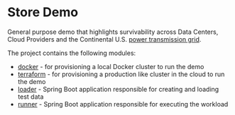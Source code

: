 # Store Demo
General purpose demo that highlights survivability across Data Centers, Cloud Providers and the Continental U.S. [power transmission grid](https://en.wikipedia.org/wiki/Continental_U.S._power_transmission_grid).

The project contains the following modules:

* [docker](docker/README.md) - for provisioning a local Docker cluster to run the demo
* [terraform](terraform/README.md) - for provisioning a production like cluster in the cloud to run the demo
* [loader](loader/README.md) - Spring Boot application responsible for creating and loading test data
* [runner](runner/README.md) - Spring Boot application responsible for executing the workload